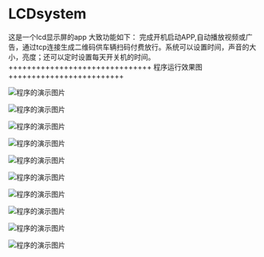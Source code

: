 # LCDsystem
这是一个lcd显示屏的app
大致功能如下：
完成开机启动APP,自动播放视频或广告，通过tcp连接生成二维码供车辆扫码付费放行。系统可以设置时间，声音的大小，亮度；还可以定时设置每天开关机的时间。
+++++++++++++++++++++++++++++++ 程序运行效果图 +++++++++++++++++++++++++


![程序的演示图片](https://github.com/ChampionDragon/LCDsystem/blob/master/UI/%E5%9B%BE%E7%89%871.png)







![程序的演示图片](https://github.com/ChampionDragon/LCDsystem/blob/master/UI/%E5%9B%BE%E7%89%872.png)






![程序的演示图片](https://github.com/ChampionDragon/LCDsystem/blob/master/UI/%E5%9B%BE%E7%89%873.png)







![程序的演示图片](https://github.com/ChampionDragon/LCDsystem/blob/master/UI/%E5%9B%BE%E7%89%874.png)






![程序的演示图片](https://github.com/ChampionDragon/LCDsystem/blob/master/UI/%E5%9B%BE%E7%89%875.png)






![程序的演示图片](https://github.com/ChampionDragon/LCDsystem/blob/master/UI/%E5%9B%BE%E7%89%876.png)







![程序的演示图片](https://github.com/ChampionDragon/LCDsystem/blob/master/UI/%E5%9B%BE%E7%89%877.png)










![程序的演示图片](https://github.com/ChampionDragon/LCDsystem/blob/master/UI/%E5%9B%BE%E7%89%878.png)














![程序的演示图片](https://github.com/ChampionDragon/LCDsystem/blob/master/UI/%E5%9B%BE%E7%89%879.png)














![程序的演示图片](https://github.com/ChampionDragon/LCDsystem/blob/master/UI/%E5%9B%BE%E7%89%8710.png)









